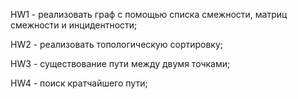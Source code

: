 HW1 - реализовать граф с помощью списка смежности, матриц смежности и инцидентности;

HW2 - реализовать топологическую сортировку;

HW3 - существование пути между двумя точками;

HW4 - поиск кратчайшего пути;
